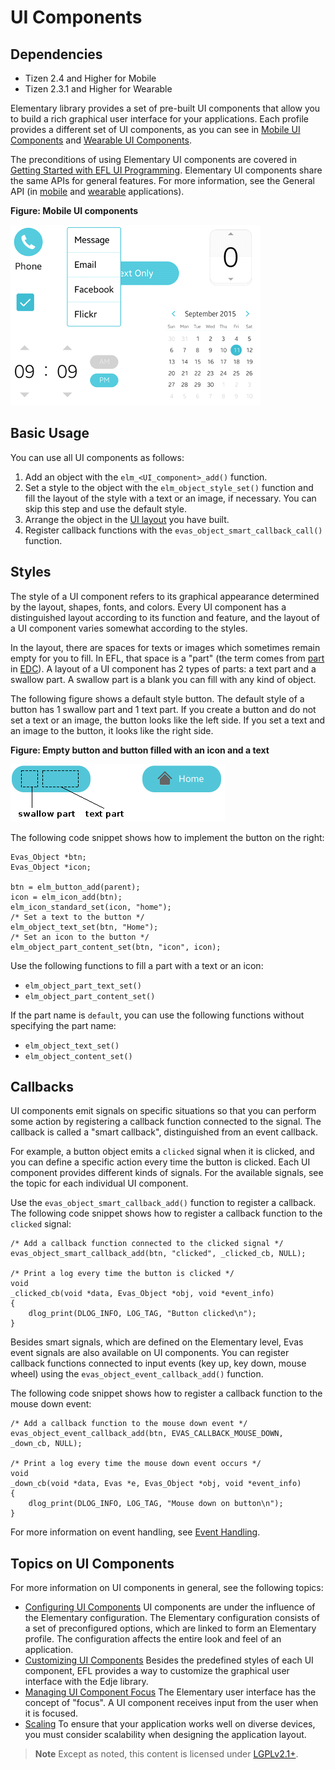 # UI Components

## Dependencies

- Tizen 2.4 and Higher for Mobile
- Tizen 2.3.1 and Higher for Wearable

Elementary library provides a set of pre-built UI components that allow you to build a rich graphical user interface for your applications. Each profile provides a different set of UI components, as you can see in [Mobile UI Components](./ui-components-mn.md) and [Wearable UI Components](./ui-components-wn.md).

The preconditions of using Elementary UI components are covered in [Getting Started with EFL UI Programming](./getting-started-n.md). Elementary UI components share the same APIs for general features. For more information, see the General API (in [mobile](http://org.tizen.native.mobile.apireference/group__Elm__General.html) and [wearable](http://org.tizen.native.wearable.apireference/group__Elm__General.html) applications).

**Figure: Mobile UI components**

![Mobile UI components](./media/UIComponents.png)

## Basic Usage

You can use all UI components as follows:

1. Add an object with the `elm_<UI_component>_add()` function.
2. Set a style to the object with the `elm_object_style_set()` function and fill the layout of the style with a text or an image, if necessary.    You can skip this step and use the default style.   
3. Arrange the object in the [UI layout](./ui-layouts-n.md) you have built.
4. Register callback functions with the `evas_object_smart_callback_call()` function.

## Styles

The style of a UI component refers to its graphical appearance determined by the layout, shapes, fonts, and colors. Every UI component has a distinguished layout according to its function and feature, and the layout of a UI component varies somewhat according to the styles.

In the layout, there are spaces for texts or images which sometimes remain empty for you to fill. In EFL, that space is a "part" (the term comes from [part](./learn-edc-part-n.md) in [EDC](./learn-edc-intro-n.md)). A layout of a UI component has 2 types of parts: a text part and a swallow part. A swallow part is a blank you can fill with any kind of object.

The following figure shows a default style button. The default style of a button has 1 swallow part and 1 text part. If you create a button and do not set a text or an image, the button looks like the left side. If you set a text and an image to the button, it looks like the right side.

**Figure: Empty button and button filled with an icon and a text**

![Empty button and button filled with an icon and a text](./media/UIComponent_buttons.png)

The following code snippet shows how to implement the button on the right:

```
Evas_Object *btn;
Evas_Object *icon;

btn = elm_button_add(parent);
icon = elm_icon_add(btn);
elm_icon_standard_set(icon, "home");
/* Set a text to the button */
elm_object_text_set(btn, "Home");
/* Set an icon to the button */
elm_object_part_content_set(btn, "icon", icon);
```

Use the following functions to fill a part with a text or an icon:

- `elm_object_part_text_set()`
- `elm_object_part_content_set()`

If the part name is `default`, you can use the following functions without specifying the part name:

- `elm_object_text_set()`
- `elm_object_content_set()`

## Callbacks

UI components emit signals on specific situations so that you can perform some action by registering a callback function connected to the signal. The callback is called a "smart callback", distinguished from an event callback.

For example, a button object emits a `clicked` signal when it is clicked, and you can define a specific action every time the button is clicked. Each UI component provides different kinds of signals. For the available signals, see the topic for each individual UI component.

Use the `evas_object_smart_callback_add()` function to register a callback. The following code snippet shows how to register a callback function to the `clicked` signal:

```
/* Add a callback function connected to the clicked signal */
evas_object_smart_callback_add(btn, "clicked", _clicked_cb, NULL);

/* Print a log every time the button is clicked */
void
_clicked_cb(void *data, Evas_Object *obj, void *event_info)
{
    dlog_print(DLOG_INFO, LOG_TAG, "Button clicked\n");
}
```

Besides smart signals, which are defined on the Elementary level, Evas event signals are also available on UI components. You can register callback functions connected to input events (key up, key down, mouse wheel) using the `evas_object_event_callback_add()` function.

The following code snippet shows how to register a callback function to the mouse down event:

```
/* Add a callback function to the mouse down event */
evas_object_event_callback_add(btn, EVAS_CALLBACK_MOUSE_DOWN, _down_cb, NULL);

/* Print a log every time the mouse down event occurs */
void
_down_cb(void *data, Evas *e, Evas_Object *obj, void *event_info)
{
    dlog_print(DLOG_INFO, LOG_TAG, "Mouse down on button\n");
}
```

For more information on event handling, see [Event Handling](./event-handling-n.md).

## Topics on UI Components

For more information on UI components in general, see the following topics:

- [Configuring UI Components](./configuring-n.md)   UI components are under the influence of the Elementary configuration. The Elementary configuration consists of a set of preconfigured options, which are linked to form an Elementary profile. The configuration affects the entire look and feel of an application.   
- [Customizing UI Components](./component-custom-n.md)   Besides the predefined styles of each UI component, EFL provides a way to customize the graphical user interface with the Edje library.   
- [Managing UI Component Focus](./component-focus-n.md)   The Elementary user interface has the concept of "focus". A UI component receives input from the user when it is focused.   
- [Scaling](./ui-scalability-n.md)   To ensure that your application works well on diverse devices, you must consider scalability when designing the application layout.   

> **Note**
> Except as noted, this content is licensed under [LGPLv2.1+](http://opensource.org/licenses/LGPL-2.1).